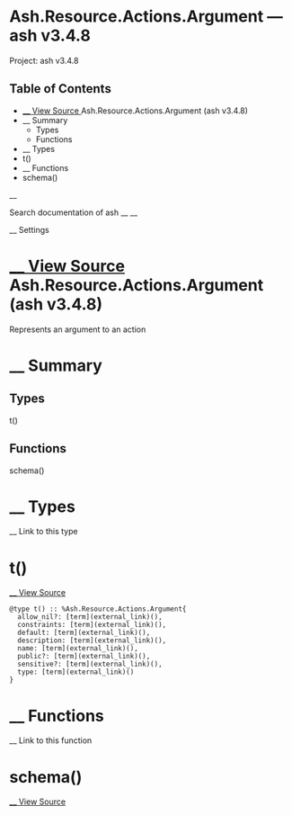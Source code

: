# Ash.Resource.Actions.Argument — ash v3.4.8

Project: ash v3.4.8

## Table of Contents

- [ __ View Source ](external_link) Ash.Resource.Actions.Argument (ash v3.4.8)
- __ Summary
  - Types
  - Functions
- __ Types
- t()
- __ Functions
- schema()

__

Search documentation of ash __ __

__ Settings

#  [ __ View Source ](external_link) Ash.Resource.Actions.Argument (ash v3.4.8)

Represents an argument to an action

#  __ Summary

##  Types

t()

##  Functions

schema()

#  __ Types

__ Link to this type

# t()

[ __ View Source ](external_link)
    
    
    @type t() :: %Ash.Resource.Actions.Argument{
      allow_nil?: [term](external_link)(),
      constraints: [term](external_link)(),
      default: [term](external_link)(),
      description: [term](external_link)(),
      name: [term](external_link)(),
      public?: [term](external_link)(),
      sensitive?: [term](external_link)(),
      type: [term](external_link)()
    }

#  __ Functions

__ Link to this function

# schema()

[ __ View Source ](external_link)
